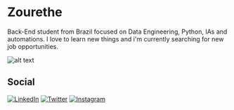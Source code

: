 # Zourethe

Back-End student from Brazil focused on Data Engineering, Python, IAs and automations. I love to learn new things and i'm currently searching for new job opportunities.

![alt text](https://gitlab.com/zourethe/Zourethe/-/raw/main/finished.jpg?ref_type=heads)


## Social

[![LinkedIn](https://img.shields.io/badge/LinkedIn-1f1e24?style=for-the-badge&logo=linkedin&logoColor=FFF)](https://www.linkedin.com/in/pedro-augusto-890b57270)
[![Twitter](https://img.shields.io/badge/Twitter-1f1e24?style=for-the-badge&logo=twitter&logoColor=FFF)](https://twitter.com/Zourethe)
[![Instagram](https://img.shields.io/badge/Instagram-1f1e24?style=for-the-badge&logo=instagram&logoColor=FFF)](https://www.instagram.com/zourethe)
